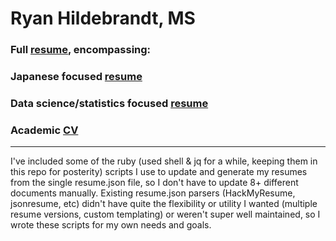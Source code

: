 # Ryan Hildebrandt, MS

### Full [resume](https://github.com/ryancahildebrandt/resume/blob/master/out/Full_Resume.md), encompassing:
### Japanese focused [resume](https://github.com/ryancahildebrandt/resume/blob/master/out/Japanese_Resume.md)
### Data science/statistics focused [resume](https://github.com/ryancahildebrandt/resume/blob/master/out/Data_Resume.md)
### Academic [CV](https://github.com/ryancahildebrandt/resume/blob/master/out/Cv_Resume.md)

---

I've included some of the ruby (used shell & jq for a while, keeping them in this repo for posterity) scripts I use to update and generate my resumes from the single resume.json file, so I don't have to update 8+ different documents manually.
Existing resume.json parsers (HackMyResume, jsonresume, etc) didn't have quite the flexibility or utility I wanted (multiple resume versions, custom templating) or weren't super well maintained, so I wrote these scripts for my own needs and goals.
